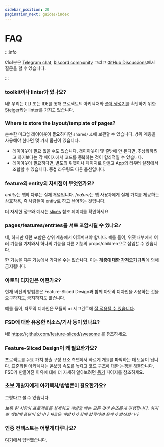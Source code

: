 ```yaml
---
sidebar_position: 20
pagination_next: guides/index
---
```


# FAQ

:::info

여러분은 [Telegram chat][telegram], [Discord community][discord] 그리고 [GitHub Discussions][github-discussions]에서 질문을 할 수 있습니다.

:::

### toolkit이나 linter가 있나요?

네! 우리는 CLI 또는 IDE를 통해 프로젝트의 아키텍처와 [폴더 생성기][ext-tools]를 확인하기 위한 [Steiger][ext-steiger]라는 linter를 가지고 있습니다.

### Where to store the layout/template of pages?

순수한 마크업 레이아웃이 필요하다면 `shared/ui`에 보관할 수 있습니다. 상위 계층을 사용해야 한다면 몇 가지 옵션이 있습니다.

- 레이아웃이 필요 없을 수도 있습니다. 레이아웃이 몇 줄밖에 안 된다면, 추상화하려고 하기보다는 각 페이지에서 코드를 중복하는 것이 합리적일 수 있습니다.
- 레이아웃이 필요하다면, 별도의 위젯이나 페이지로 만들고 App의 라우터 설정에서 조합할 수 있습니다. 중첩 라우팅도 다른 옵션입니다.

### feature와 entity의 차이점이 무엇인가요?

*entity*는 앱이 다루는 실제 개념입니다. *feature*는 앱 사용자에게 실제 가치를 제공하는 상호작용, 즉 사람들이 entity로 하고 싶어하는 것입니다.

더 자세한 정보와 예시는 [slices][reference-entities] 참조 페이지를 확인하세요.

### pages/features/entities를 서로 포함시킬 수 있나요?

네, 하지만 이런 포함은 상위 계층에서 이루어져야 합니다. 예를 들어, 위젯 내부에서 여러 기능을 가져와서 하나의 기능을 다른 기능의 props/children으로 삽입할 수 있습니다.

한 기능을 다른 기능에서 가져올 수는 없습니다. 이는 [**계층에 대한 가져오기 규칙**][import-rule-layers]에 의해 금지됩니다.

### 아토믹 디자인은 어떤가요?

현재 버전의 방법론은 Feature-Sliced Design과 함께 아토믹 디자인을 사용하는 것을 요구하지도, 금지하지도 않습니다.

예를 들어, 아토믹 디자인은 모듈의 `ui` 세그먼트에 [잘 적용될 수 있습니다](https://t.me/feature_sliced/1653).

### FSD에 대한 유용한 리소스/기사 등이 있나요?

네! https://github.com/feature-sliced/awesome 를 참조하세요.

### Feature-Sliced Design이 왜 필요한가요?

프로젝트를 주요 가치 창출 구성 요소 측면에서 빠르게 개요를 파악하는 데 도움이 됩니다. 표준화된 아키텍처는 온보딩 속도를 높이고 코드 구조에 대한 논쟁을 해결합니다. FSD가 만들어진 이유에 대해 더 자세히 알아보려면 [동기][motivation] 페이지를 참조하세요.

### 초보 개발자에게 아키텍처/방법론이 필요한가요?

그렇다고 볼 수 있습니다.

*보통 한 사람이 프로젝트를 설계하고 개발할 때는 모든 것이 순조롭게 진행됩니다. 하지만 개발에 중단이 있거나 새로운 개발자가 팀에 합류하면 문제가 발생합니다*


### 인증 컨텍스트는 어떻게 다루나요?

[여기](/docs/guides/examples/auth)에서 답변했습니다.

[ext-steiger]: https://github.com/feature-sliced/steiger
[ext-tools]: https://github.com/feature-sliced/awesome?tab=readme-ov-file#tools
[import-rule-layers]: /docs/reference/layers#import-rule-on-layers
[reference-entities]: /docs/reference/layers#entities
[motivation]: /docs/about/motivation
[telegram]: https://t.me/feature_sliced
[discord]: https://discord.gg/S8MzWTUsmp
[github-discussions]: https://github.com/feature-sliced/documentation/discussions
